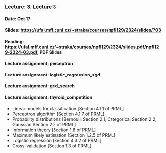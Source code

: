 ### Lecture: 3. Lecture 3
#### Date: Oct 17
#### Slides: https://ufal.mff.cuni.cz/~straka/courses/npfl129/2324/slides/?03
#### Reading: https://ufal.mff.cuni.cz/~straka/courses/npfl129/2324/slides.pdf/npfl129-2324-03.pdf, PDF Slides
#### Lecture assignment: perceptron
#### Lecture assignment: logistic_regression_sgd
#### Lecture assignment: grid_search
#### Lecture assignment: thyroid_competition

- Linear models for classification [Section 4.1.1 of PRML]
- Perceptron algorithm [Section 4.1.7 of PRML]
- Probability distributions [Bernoulli Section 2.1, Categorical Section 2.2, Gaussian Section 2.3 of PRML]
- Information theory [Section 1.6 of PRML]
- Maximum likely estimation [Section 1.2.5 of PRML]
- Logistic regression [Section 4.3.2 of PRML]
- Cross-validation [Section 1.3 of PRML]
